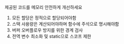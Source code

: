 제공된 코드를 메모리 안전하게 개선하세요
1. 모든 할당은 정적으로 할당되어야함
2. 스택 사용량은 계산되어야하며 함수에 주석으로 명시해야함
3. 버퍼 오버플로우 방지를 위한 경계 검사
4. 전역 변수 최소화 및 static으로 스코프 제한